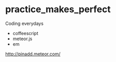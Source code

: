 practice_makes_perfect
======================

Coding everydays

- coffeescript
- meteor.js
- em

http://pinadd.meteor.com/
